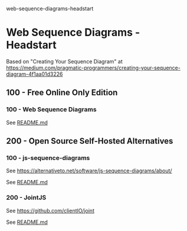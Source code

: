 web-sequence-diagrams-headstart
# Web Sequence Diagrams - Headstart

Based on "Creating Your Sequence Diagram" at https://medium.com/pragmatic-programmers/creating-your-sequence-diagram-4f1aa01d3226

## 100 - Free Online Only Edition

### 100 - Web Sequence Diagrams

See [README.md](./100/100/README.md)

## 200 - Open Source Self-Hosted Alternatives

### 100 - js-sequence-diagrams

See https://alternativeto.net/software/js-sequence-diagrams/about/

See [README.md](./200/100/README.md)

### 200 - JointJS

See https://github.com/clientIO/joint

See [README.md](./200/200/README.md)
